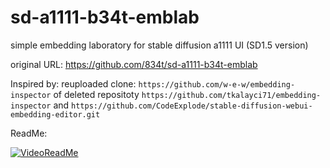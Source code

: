 # sd-a1111-b34t-emblab
simple embedding laboratory for stable diffusion a1111 UI (SD1.5 version)

original URL: https://github.com/834t/sd-a1111-b34t-emblab

Inspired by:
reuploaded clone: `https://github.com/w-e-w/embedding-inspector`
of deleted repositoty `https://github.com/tkalayci71/embedding-inspector`
and 
`https://github.com/CodeExplode/stable-diffusion-webui-embedding-editor.git`

ReadMe:

[![VideoReadMe](https://img.youtube.com/vi/QrAdWanMYR8/0.jpg)](https://www.youtube.com/watch?v=QrAdWanMYR8)
